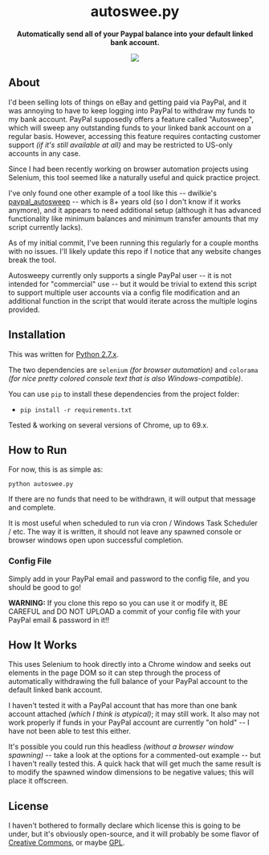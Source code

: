<h1 align="center">autoswee.py</h1>

<p align="center"><b>Automatically send all of your Paypal balance into your default linked bank account.</b></p>

<p align="center">
  <img src="https://raw.github.com/Wingman4l7/autosweepy/master/screenshot.png"/>
</p>

## About ##
I'd been selling lots of things on eBay and getting paid via PayPal, and it was annoying to have to keep logging into PayPal to withdraw my funds to my bank account.  PayPal supposedly offers a feature called "Autosweep", which will sweep any outstanding funds to your linked bank account on a regular basis.  However, accessing this feature requires contacting customer support *(if it's still available at all)* and may be restricted to US-only accounts in any case.

Since I had been recently working on browser automation projects using Selenium, this tool seemed like a naturally useful and quick practice project.

I've only found one other example of a tool like this -- dwilkie's [paypal_autosweep](https://github.com/dwilkie/paypal_autosweep) -- which is 8+ years old (so I don't know if it works anymore), and it appears to need additional setup (although it has advanced functionality like minimum balances and minimum transfer amounts that my script currently lacks).

As of my initial commit, I've been running this regularly for a couple months with no issues.  I'll likely update this repo if I notice that any website changes break the tool.

Autosweepy currently only supports a single PayPal user -- it is not intended for "commercial" use -- but it would be trivial to extend this script to support multiple user accounts via a config file modification and an additional function in the script that would iterate across the multiple logins provided.

## Installation ##
This was written for [Python 2.7.x](https://www.python.org/downloads/).

The two dependencies are `selenium` *(for browser automation)* and `colorama` *(for nice pretty colored console text that is also Windows-compatible)*.

You can use `pip` to install these dependencies from the project folder:

 - `pip install -r requirements.txt`

Tested & working on several versions of Chrome, up to 69.x.

## How to Run ##
For now, this is as simple as:

	python autoswee.py

If there are no funds that need to be withdrawn, it will output that message and complete.

It is most useful when scheduled to run via cron / Windows Task Scheduler / etc.  The way it is written, it should not leave any spawned console or browser windows open upon successful completion.

### Config File ###
Simply add in your PayPal email and password to the config file, and you should be good to go!

**WARNING:** If you clone this repo so you can use it or modify it, BE CAREFUL and DO NOT UPLOAD a commit of your config file with your PayPal email & password in it!!

## How It Works ##
This uses Selenium to hook directly into a Chrome window and seeks out elements in the page DOM so it can step through the process of automatically withdrawing the full balance of your PayPal account to the default linked bank account.

I haven't tested it with a PayPal account that has more than one bank account attached *(which I think is atypical)*; it may still work.  It also may not work properly if funds in your PayPal account are currently "on hold" -- I have not been able to test this either.

It's possible you could run this headless *(without a browser window spawning)* -- take a look at the options for a commented-out example -- but I haven't really tested this.  A quick hack that will get much the same result is to modify the spawned window dimensions to be negative values; this will place it offscreen.

## License ##
I haven't bothered to formally declare which license this is going to be under, but it's obviously open-source, and it will probably be some flavor of [Creative Commons](http://creativecommons.org/licenses/), or maybe [GPL](http://www.gnu.org/licenses/licenses.html).
